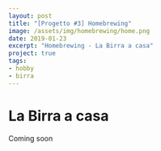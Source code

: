 ```yaml
---
layout: post
title: "[Progetto #3] Homebrewing"
image: /assets/img/homebrewing/home.png
date: 2019-01-23
excerpt: "Homebrewing - La Birra a casa"
project: true
tags:
- hobby
- birra
---
```


**La Birra a casa**
===
Coming soon
